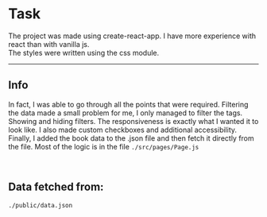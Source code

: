 # Task

The project was made using create-react-app. I have more experience with react than with vanilla js.<br>
The styles were written using the css module.<br>

---

## Info

In fact, I was able to go through all the points that were required. Filtering the data made a small problem for me, I only managed to filter the tags. Showing and hiding filters. The responsiveness is exactly what I wanted it to look like.
I also made custom checkboxes and additional accessibility. Finally, I added the book data to the .json file and then fetch it directly from the file.
Most of the logic is in the file `./src/pages/Page.js`

<br>

## Data fetched from:

```
./public/data.json
```
